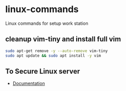 # linux-commands
Linux commands for setup work station

## cleanup vim-tiny and install full vim
```bash
sudo apt-get remove -y --auto-remove vim-tiny
sudo apt update && sudo apt install -y vim
```

## To Secure Linux server
- [Documentation](https://github.com/imthenachoman/How-To-Secure-A-Linux-Server)
